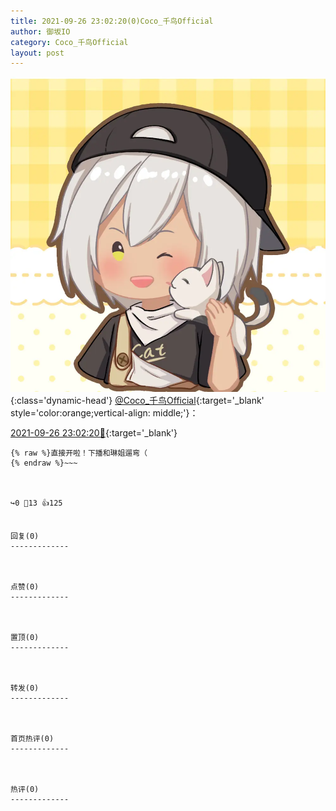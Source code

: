 ```yaml
---
title: 2021-09-26 23:02:20(0)Coco_千鸟Official
author: 御坂IO
category: Coco_千鸟Official
layout: post
---
```


![img](/images/85e485bc0dbd0cde4d15f24d7cffe9704618ad10.jpg){:class='dynamic-head'}
[@Coco_千鸟Official](https://space.bilibili.com/1891728206/dynamic){:target='_blank' style='color:orange;vertical-align: middle;'}：

[2021-09-26 23:02:20🔗](https://t.bilibili.com/574796074528205468){:target='_blank'}

~~~
{% raw %}直接开啦！下播和琳姐遛弯（
{% endraw %}~~~



↪️0 💬13 👍125


回复(0)
-------------



点赞(0)
-------------



置顶(0)
-------------



转发(0)
-------------



首页热评(0)
-------------



热评(0)
-------------



